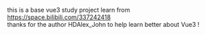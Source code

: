 this is a base vue3 study project 
learn from https://space.bilibili.com/337242418  
thanks for the author HDAlex_John  to help learn better about Vue3 !
